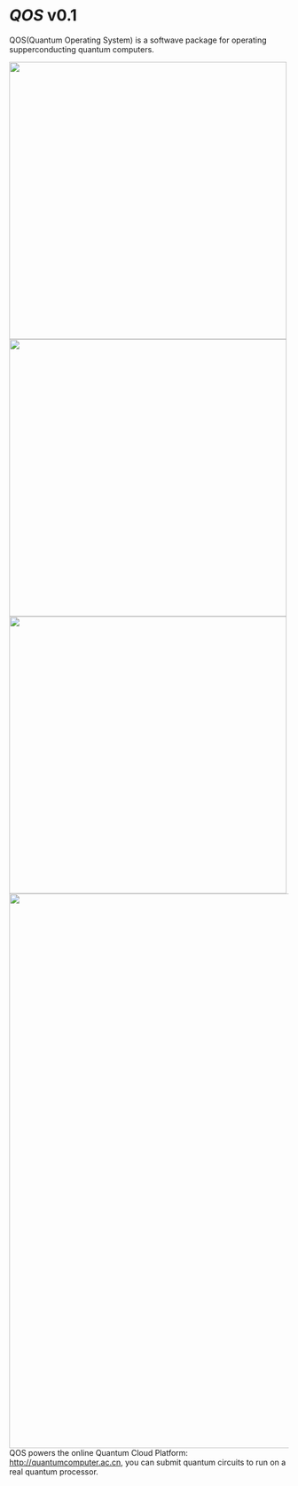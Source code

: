 # _QOS_ v0.1
QOS(Quantum Operating System) is a softwave package for operating supperconducting quantum computers. 

<a href="url"><img src="https://github.com/YulinWu/QOS-v0.1/blob/master/qos/img/400dpiLogoCropped.png" align="left"  width="500" ></a>
<a href="url"><img src="https://github.com/YulinWu/QOS-v0.1/blob/master/qos/img/RegistryEditor.PNG" align="left"  width="500" ></a>
<a href="url"><img src="https://github.com/YulinWu/QOS-v0.1/blob/master/qos/img/DataViewer.PNG" align="left"  width="500" ></a>
<a href="url"><img src="https://github.com/YulinWu/QOS-v0.1/blob/master/qos/img/sequence_demo.png?raw=true" align="left"  width="1000" ></a>

QOS powers the online Quantum Cloud Platform: http://quantumcomputer.ac.cn, you can submit quantum circuits to run on a real quantum processor.






